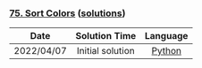 ### [75. Sort Colors](https://leetcode.com/problems/sort-colors/) ([solutions](https://github.com/pete-debiase/Comprog/blob/main/Solutions/75.%20Sort%20Colors))

|    Date    |  Solution Time   |                                                 Language                                                 |
|:----------:|:----------------:|:--------------------------------------------------------------------------------------------------------:|
| 2022/04/07 | Initial solution | [Python](https://github.com/pete-debiase/Comprog/blob/main/Solutions/75.%20Sort%20Colors/sort_colors.py) |
